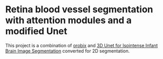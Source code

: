 # Retina blood vessel segmentation with attention modules and a modified Unet
This project is a combination of [orobix](https://github.com/orobix/retina-unet) and [3D Unet for Isointense Infant Brain Image Segmentation](https://github.com/zhengyang-wang/3D-Unet--Tensorflow) converted for 2D segmentation.
